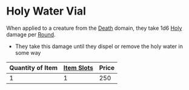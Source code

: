 # Holy Water Vial

When applied to a creature from the [Death](../../../../../Magic/Spell%20Domains/Death.md) domain, they take 1d6 [Holy](../../../../../Damage%20Types/Holy.md) damage per [Round](../../../../../Game%20Procedures/Round.md).

* They take this damage until they dispel or remove the holy water in some way

|Quantity of Item|[Item Slots](../../../../../Player%20Characters/Derived%20Statistics/Item%20Slots.md)|Price|
|----------------|----------|-----|
|1|1|250|
